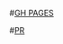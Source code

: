 #[GH PAGES](https://andriibozhko1.github.io/data-table-component/dist/)

#[PR](https://github.com/andriibozhko1/data-table-component/pull/1)

